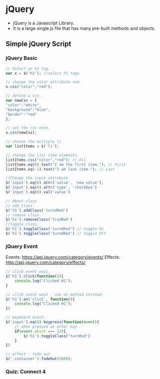 # jQuery
- jQuery is a Javascript Library.
- It is a large single.js file that has many pre-built methods and objects.

## Simple jQuery Script 
### jQuery Basic
```javascript
// Select an h1 tag.
var x = $('h1'); //select h1 tags.

// change the color attribute red.
x.css("color","red");

// define a css.
var newCss = {
"color":"white",
"background":"blue",
"border":"red"
};

// set the css once.
x.css(newCss);

// choose the multiple li
var listItems = $('li'); 

// change the list item elements.
listItems.css("color","red"); // All
listItems.eq(0).text("I am the first item."); // First
listItems.eq(-1).text("I am last item."); // Last

//Change the input attribute
$('input').eq(0).attr('value', 'new value'); 
$('input').eq(0).attr('type', 'checkbox')
$('input').eq(0).val('value')

// About class
// add class. 
$('h1').addClass('turndRed')
// remove class
$('h1').removeClass('trunRed')
//toggle class.
$('h1').toggleClass('turndRed') // toggle On
$('h1').toggleClass('turndRed') // toggle Off
```

### jQuery Event
Events: https://api.jquery.com/category/events/
Effects: http://api.jquery.com/category/effects/

```javascript
// click event way1.
$('h1').click(function()){
    console.log("Clicked H1");
}

// click event way2 - use on method instead.
$('h1').on('click', function(){
    console.log("Clicked H1");
})

// keyboard event.
$('input').eq(0).keypress(function(event){
    // when pressed an enter key
    if(event.which === 13){
        $('h1').toggleClass("turnRed")
    } 
})

// effect - fade out
$('.container').fadeOut(3000);
```

### Quiz: Connect 4 
